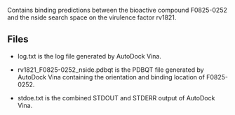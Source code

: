 Contains binding predictions between the bioactive compound F0825-0252 and the nside search space on the virulence factor rv1821.

## Files

- log.txt is the log file generated by AutoDock Vina.

- rv1821_F0825-0252_nside.pdbqt is the PDBQT file generated by AutoDock Vina containing the orientation and binding location of F0825-0252.

- stdoe.txt is the combined STDOUT and STDERR output of AutoDock Vina.

